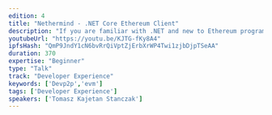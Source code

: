 ```yaml
---
edition: 4
title: "Nethermind - .NET Core Ethereum Client"
description: "If you are familiar with .NET and new to Ethereum programming, this workshop will teach you how to integrate .net applications or new dapps with Ethereum smart contracts using Nethereum. This programming session will guide through the creation of a standard token (ERC20 smartcontract) as well as through the creation of a .Net api definition and interaction with a smart contract (deployment, transactions, calls and events). Members of the Nethereum team will of course be there to answer any questions you may have regarding Ethereum programming and its cumulated benefits when used in the .NET context."
youtubeUrl: "https://youtu.be/KJTG-fKy8A4"
ipfsHash: "QmP9JndY1cN6bvRrQiVptZjErbXrWP4Twi1zjbDjpTSeAA"
duration: 370
expertise: "Beginner"
type: "Talk"
track: "Developer Experience"
keywords: ['Devp2p','evm']
tags: ['Developer Experience']
speakers: ['Tomasz Kajetan Stanczak']
---
```

